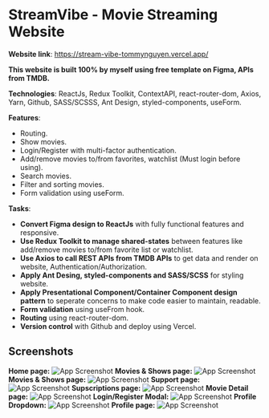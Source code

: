 
# StreamVibe - Movie Streaming Website

**Website link**: https://stream-vibe-tommynguyen.vercel.app/

**This website is built 100% by myself using free template on Figma, APIs from TMDB.**

**Technologies**: ReactJs, Redux Toolkit, ContextAPI, react-router-dom, Axios, Yarn, Github, SASS/SCSSS, Ant Design, styled-components, useForm.

**Features**: 
- Routing.
- Show movies.
- Login/Register with multi-factor authentication.
- Add/remove movies to/from favorites, watchlist (Must login before using).
- Search movies.
- Filter and sorting movies.
- Form validation using useForm.

**Tasks**:
- **Convert Figma design to ReactJs** with fully functional features and responsive. 
- **Use Redux Toolkit to manage shared-states** between features like add/remove movies to/from favorite list or watchlist.
- **Use Axios to call REST APIs from TMDB APIs** to get data and render on website, Authentication/Authorization.  
- **Apply Ant Desing, styled-components and SASS/SCSS** for styling website.
- **Apply Presentational Component/Container Component design pattern** to seperate concerns to make code easier to maintain, readable.
- **Form validation** using useFrom hook.
- **Routing** using react-router-dom.
- **Version control** with Github and deploy using Vercel.


## Screenshots
**Home page:**
![App Screenshot](https://github.com/user-attachments/assets/1692b7e8-8e08-4e21-be96-d8ea18b5bef7)
**Movies & Shows page:**
![App Screenshot](https://github.com/user-attachments/assets/54705582-f650-471b-891b-d9801dda586d)
**Movies & Shows page:**
![App Screenshot](https://github.com/user-attachments/assets/54a13d08-2311-44e6-9637-6d8eb30030d3)
**Support page:**
![App Screenshot](https://github.com/user-attachments/assets/7d0e7016-98c4-4c05-b60a-e49c06ed72a3)
**Supscriptions page:**
![App Screenshot](https://github.com/user-attachments/assets/01a09269-952d-4ab0-b2f3-dc8aac4322c4)
**Movie Detail page:**
![App Screenshot](https://github.com/user-attachments/assets/e3f42126-f0e9-4154-b02f-d1bf54cb1954)
**Login/Register Modal:**
![App Screenshot](https://github.com/user-attachments/assets/8a474f88-56bb-442f-a144-f5a234ca1e1b)
**Profile Dropdown:**
![App Screenshot](https://github.com/user-attachments/assets/bbab586a-f5d7-4502-9f0a-4b8058cd9f28)
**Profile page:**
![App Screenshot](https://github.com/user-attachments/assets/7e81f758-4b60-4668-a6fe-01f4c5b7dd52)
